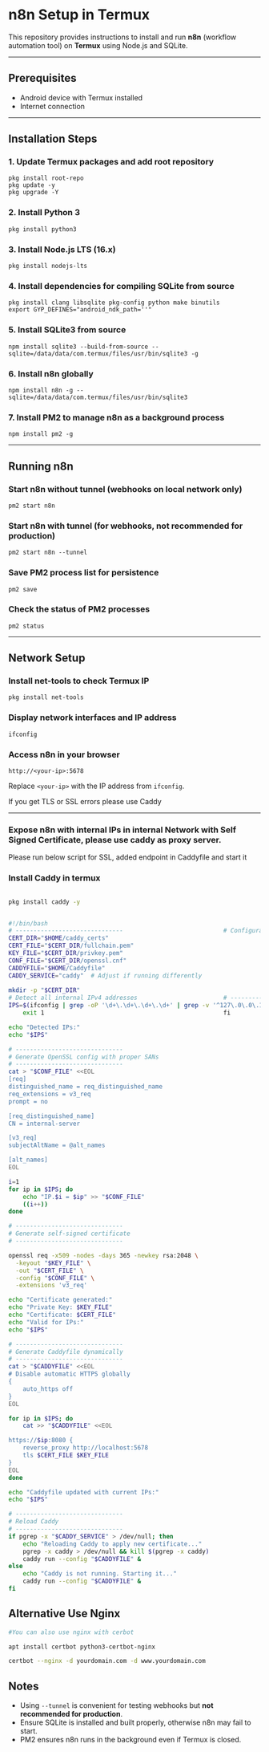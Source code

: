 # n8n Setup in Termux

This repository provides instructions to install and run **n8n** (workflow automation tool) on **Termux** using Node.js and SQLite.

---

## Prerequisites

- Android device with Termux installed
- Internet connection

---

## Installation Steps

### 1. Update Termux packages and add root repository
```
pkg install root-repo
pkg update -y
pkg upgrade -Y

```

### 2. Install Python 3
```
pkg install python3

```

### 3. Install Node.js LTS (16.x)
```
pkg install nodejs-lts

```

### 4. Install dependencies for compiling SQLite from source
```
pkg install clang libsqlite pkg-config python make binutils
export GYP_DEFINES="android_ndk_path=''"

```

### 5. Install SQLite3 from source
```
npm install sqlite3 --build-from-source --sqlite=/data/data/com.termux/files/usr/bin/sqlite3 -g

```

### 6. Install n8n globally
```
npm install n8n -g --sqlite=/data/data/com.termux/files/usr/bin/sqlite3

```

### 7. Install PM2 to manage n8n as a background process
```
npm install pm2 -g

```

---

## Running n8n

### Start n8n without tunnel (webhooks on local network only)
```
pm2 start n8n

```

### Start n8n with tunnel (for webhooks, not recommended for production)
```
pm2 start n8n --tunnel

```

### Save PM2 process list for persistence
```
pm2 save

```

### Check the status of PM2 processes
```
pm2 status

```

---

## Network Setup

### Install net-tools to check Termux IP
```
pkg install net-tools

```

### Display network interfaces and IP address
```
ifconfig

```

### Access n8n in your browser
```
http://<your-ip>:5678

```

Replace `<your-ip>` with the IP address from `ifconfig`.

If you get TLS or SSL errors please use Caddy

---


### Expose n8n with internal IPs in internal Network with Self Signed Certificate, please use caddy as proxy server.

Please run below script for SSL, added endpoint in Caddyfile and start it

### Install Caddy in termux

```bash

pkg install caddy -y

```


```bash

#!/bin/bash                                                 
# ------------------------------                            # Configuration                                             # ------------------------------
CERT_DIR="$HOME/caddy_certs"
CERT_FILE="$CERT_DIR/fullchain.pem"
KEY_FILE="$CERT_DIR/privkey.pem"
CONF_FILE="$CERT_DIR/openssl.cnf"
CADDYFILE="$HOME/Caddyfile"
CADDY_SERVICE="caddy"  # Adjust if running differently
     
mkdir -p "$CERT_DIR"                                                                                                    # ------------------------------
# Detect all internal IPv4 addresses                        # ------------------------------
IPS=$(ifconfig | grep -oP '\d+\.\d+\.\d+\.\d+' | grep -v '^127\.0\.0\.1$' | grep -v '^255\.' | grep -v '\.255$')                                                                    if [ -z "$IPS" ]; then                                          echo "No valid internal IPs found. Exiting."
    exit 1                                                  fi

echo "Detected IPs:"
echo "$IPS"

# ------------------------------
# Generate OpenSSL config with proper SANs
# ------------------------------
cat > "$CONF_FILE" <<EOL
[req]
distinguished_name = req_distinguished_name
req_extensions = v3_req
prompt = no

[req_distinguished_name]
CN = internal-server

[v3_req]
subjectAltName = @alt_names

[alt_names]
EOL

i=1
for ip in $IPS; do
    echo "IP.$i = $ip" >> "$CONF_FILE"
    ((i++))
done

# ------------------------------
# Generate self-signed certificate
# ------------------------------

openssl req -x509 -nodes -days 365 -newkey rsa:2048 \
  -keyout "$KEY_FILE" \
  -out "$CERT_FILE" \
  -config "$CONF_FILE" \
  -extensions 'v3_req'

echo "Certificate generated:"
echo "Private Key: $KEY_FILE"
echo "Certificate: $CERT_FILE"
echo "Valid for IPs:"
echo "$IPS"

# ------------------------------
# Generate Caddyfile dynamically
# ------------------------------
cat > "$CADDYFILE" <<EOL
# Disable automatic HTTPS globally
{
    auto_https off
}
EOL

for ip in $IPS; do
    cat >> "$CADDYFILE" <<EOL

https://$ip:8080 {
    reverse_proxy http://localhost:5678
    tls $CERT_FILE $KEY_FILE
}
EOL
done

echo "Caddyfile updated with current IPs:"
echo "$IPS"

# ------------------------------
# Reload Caddy
# ------------------------------
if pgrep -x "$CADDY_SERVICE" > /dev/null; then
    echo "Reloading Caddy to apply new certificate..."
    pgrep -x caddy > /dev/null && kill $(pgrep -x caddy)
    caddy run --config "$CADDYFILE" &
else
    echo "Caddy is not running. Starting it..."
    caddy run --config "$CADDYFILE" &
fi

```

## Alternative Use Nginx

```bash
#You can also use nginx with cerbot

apt install certbot python3-certbot-nginx

certbot --nginx -d yourdomain.com -d www.yourdomain.com

```

## Notes

- Using `--tunnel` is convenient for testing webhooks but **not recommended for production**.
- Ensure SQLite is installed and built properly, otherwise n8n may fail to start.
- PM2 ensures n8n runs in the background even if Termux is closed.
